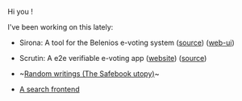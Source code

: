 Hi you !

I've been working on this lately:

- Sirona: A tool for the Belenios e-voting system ([source](https://github.com/mjal/sirona)) ([web-ui](https://mjal.github.io/sirona))

- Scrutin: A e2e verifiable e-voting app ([website](https://scrutin.app)) ([source](https://github.com/mjal/scrutin))

- ~[Random writings (The Safebook utopy)](https://blog.safebook.fr/)~

- [A search frontend](https://mjal.github.io/ami3d/)
